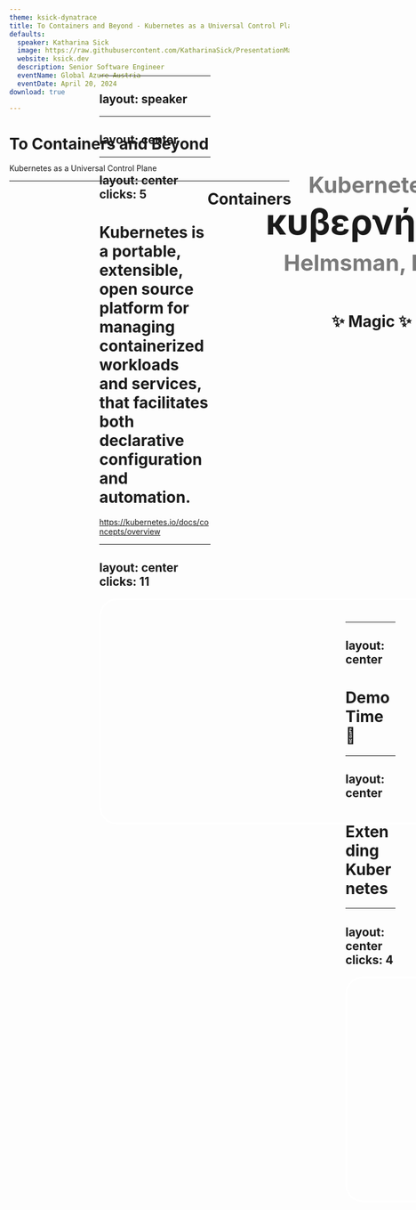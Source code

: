 ```yaml
---
theme: ksick-dynatrace
title: To Containers and Beyond - Kubernetes as a Universal Control Plane
defaults:
  speaker: Katharina Sick
  image: https://raw.githubusercontent.com/KatharinaSick/PresentationMaterials/main/About/Drawing.png
  website: ksick.dev
  description: Senior Software Engineer
  eventName: Global Azure Austria
  eventDate: April 20, 2024
download: true

---
```


<style>
.kube {
  background: #326CE5;
  border: 2px solid white;
  width: 100px;
  height: 100px; 
  border-radius: 50px; 
  display: flex; 
  justify-content: center; 
  align-items: center
}

.blue {
  background: #326CE5;
}
</style>

# To Containers and Beyond

Kubernetes as a Universal Control Plane

---

<logos-kubernetes style="position: absolute; width: 200px; height: 200px; left: 390px; top: 176px" />

<h1 v-click style="position: absolute; width: 300px; text-align: center; left: 120px; top: 180px">Containers</h1>
<h1 v-click style="position: absolute; width: 300px; text-align: center; left: 530px; top: 260px">YAML</h1>
<h1 v-click style="position: absolute; width: 300px; text-align: center; left: 340px; top: 400px">✨ Magic ✨</h1>

---
layout: speaker
---

---
layout: center
---

<div style="position: absolute; display: flex; width: 500px; height: 100px; left: 240px; top: 160px; align-items: center; justify-content: center">
  <h1 style="font-size: 40px; padding: 0; margin: 0; color: #7a7a7a">Kubernetes</h1>
</div>
<div style="position: absolute; display: flex; width: 500px; height: 100px; left: 240px; top: 226px; align-items: center; justify-content: center">
  <h1 style="font-size: 64px; padding: 0; margin: 0">κυβερνήτης</h1>
</div>
<div style="position: absolute; display: flex; width: 500px; height: 100px; left: 240px; top: 300px; align-items: center; justify-content: center">
  <h1 style="font-size: 40px; padding: 0; margin: 0; color: #7a7a7a">Helmsman, Pilot</h1>
</div>

---
layout: center
clicks: 5
---

# Kubernetes is a <span :class="{ gradient: $slidev.nav.clicks === 1 }">portable</span>, <span :class="{ gradient: $slidev.nav.clicks === 2 }">extensible</span>, <span :class="{ gradient: $slidev.nav.clicks === 3 }">open</span> <span :class="{ gradient: $slidev.nav.clicks === 3 }">source</span> platform for managing <span :class="{ gradient: $slidev.nav.clicks === 4 }">containerized</span> <span :class="{ gradient: $slidev.nav.clicks === 4 }">workloads and services</span>, that facilitates both <span :class="{ gradient: $slidev.nav.clicks === 5 }">declarative configuration</span> and automation.

<a style="font-size: 16px" href="https://kubernetes.io/docs/concepts/overview/">https://kubernetes.io/docs/concepts/overview</a>

<!--
### Portable
- can run anywhere, no matter if cloud, on-premise or hybrid
### Extensible
- designed to be easily extensible
- not many use cases to touch the core of Kubernetes
### Open Source
- open sourced by Google in 2014
- large, rapidly growing ecosystem
### Containers
- we all know and love containers by now
### Declarative configuration
- this is where all the YAML comes from
- you just describe the desired state
### Summary
- Framework to run distributed systems in a reliable manner
-->

---
layout: center
clicks: 11
---

<!-- Border -->
<div style="position: absolute; border: 3px solid white; width: 780px; height: 400px; border-radius: 32px" />
<logos-kubernetes style="position: absolute; width: 90px; height: 90px; left: 440px; top: 25px" />

<!-- Node 1 -->
<div v-click="1" style="position: absolute; border: 3px solid #326CE5; border-radius: 24px; width: 240px; height: 170px; left: 580px; top: 100px">
    <p style="font-size: 24px; padding: 0; margin: 8px; color: white">Node</p>
    <div style="display: flex; flex-direction: row; justify-content: space-around; padding: 0 12px">
        <span v-click="3" style="background: #326CE5; border-radius: 100%; border: 2px solid white; width: 70px; height: 70px; display: flex; align-items: center; justify-content: center">
            <strong style="font-size: 12px; color: white">Runtime</strong>
        </span>
        <span v-click="4" style="background: #326CE5; border-radius: 100%; border: 2px solid white; width: 70px; height: 70px; margin-top: 40px; display: flex; align-items: center; justify-content: center">
            <strong style="font-size: 12px; color: white">kubelet</strong>
        </span>
        <span v-click="5" style="background: #326CE5; border-radius: 100%; border: 2px solid white; width: 70px; height: 70px; display: flex; align-items: center; justify-content: center">
            <strong style="font-size: 12px; color: white">kube-proxy</strong>
        </span>
    </div>
</div>

<!-- Node 2 -->
<div v-click="2" style="position: absolute; border: 3px dashed #326CE5; border-radius: 24px; width: 240px; height: 170px; left: 580px; top: 280px">
    <p style="font-size: 24px; padding: 0; margin: 8px; color: white">Node</p>
    <div style="display: flex; flex-direction: row; justify-content: space-around; padding: 0 12px">
        <span v-click="3" style="border-radius: 100%; border: 2px dashed white; width: 70px; height: 70px; display: flex; align-items: center; justify-content: center">
            <strong style="font-size: 12px; color: white">Runtime</strong>
        </span>
        <span v-click="4" style="border-radius: 100%; border: 2px dashed white; width: 70px; height: 70px; margin-top: 40px; display: flex; align-items: center; justify-content: center">
            <strong style="font-size: 12px; color: white">kubelet</strong>
        </span>
        <span v-click="5" style="border-radius: 100%; border: 2px dashed white; width: 70px; height: 70px; display: flex; align-items: center; justify-content: center">
            <strong style="font-size: 12px; color: white">kube-proxy</strong>
        </span>
    </div>
</div>

<!-- Control Plane -->
<div v-click="6" style="position: absolute; border: 3px solid #326CE5; border-radius: 24px; width: 320px; height: 350px; left: 130px; top: 100px">
    <p style="font-size: 24px; padding: 0; margin: 8px; color: white">Control Plane</p>
    <span v-click="7" style="position: absolute; left: 105px; top: 135px; background: #326CE5; border-radius: 100%; border: 2px solid white; width: 100px; height: 100px; display: flex; align-items: center; justify-content: center">
        <strong style="font-size: 12px; color: white">kube-<br/>apiserver</strong>
    </span>
    <span v-click="10" style="position: absolute; left: 20px; top: 55px; background: #326CE5; border-radius: 100%; border: 2px solid white; width: 100px; height: 100px; display: flex; align-items: center; justify-content: center">
        <strong style="font-size: 12px; color: white">kube-controller-manager</strong>
    </span>
    <span v-click="9" style="position: absolute; left: 195px; top: 55px; background: #326CE5; border-radius: 100%; border: 2px solid white; width: 100px; height: 100px; display: flex; align-items: center; justify-content: center">
        <strong style="font-size: 12px; color: white">kube-scheduler</strong>
    </span>
    <span v-click="8" style="position: absolute; left: 195px; top: 215px; background: #326CE5; border-radius: 100%; border: 2px solid white; width: 100px; height: 100px; display: flex; align-items: center; justify-content: center">
        <strong style="font-size: 12px; color: white">etcd</strong>
    </span>
    <span v-click="11" style="position: absolute; left: 20px; top: 215px; border-radius: 100%; border: 2px dashed white; width: 100px; height: 100px; display: flex; align-items: center; justify-content: center">
        <strong style="font-size: 12px; color: white">cloud-controller-manager</strong>
    </span>
</div>

<!-- 
### Node
- At least one node (worker machine) where your workloads actually run on
- Can be physical or virtual
- You can have as many of them as you want, but as said at least one
### Runtime
- Actually runs containers (execution & lifecycle)
- Needs to run on each node so that pods can be spawned there
- containerd, cri-o, Docker Engine (cri-dockerd adapter), Mirantis 
### kubelet
- "Node Agent", registers nodes at the control plane
- Makes sure that containers are running & healthy
- Only takes care of containers created by Kubernetes
### kube-proxy
- Allows network communication between pods
### control-plane
- Only exists once per cluster
- Makes global decisions about the cluster
- Detects and responds to cluster events
- Components can run on any node/machine in the cluster
### api-server
- Exposes the Kubernetes API
- Tools like `kubectl` interact with this API
### etcd
- Key value store
- Contains all cluster data
### kube-scheduler
- Selects the nodes for pods to run on
### controller-manager
- Runs controllers to watch cluster internals like
  - nodes
  - jobs
  - endpointslices (to provide links between services & pods)
  - service accounts
### cloud-controller-manager
- optional
- cloud specific control logic -> interacts with your cloud provider if your Kubernetes cluster is running in the cloud
-->

---
layout: center
---

# Demo Time 🤞

<!--
TODO 
- create a demo that shows how to locally spin up a k8s cluster with kind
- Show the different nodes and the control plane components
- create a deployment and see what's happening (watch pods, containers,...)
-->

---
layout: center
---

<h1 class="gradient">Extending Kubernetes</h1>

---
layout: center
clicks: 4
---

<!-- Border -->
<div style="position: absolute; border: 3px solid white; width: 780px; height: 400px; border-radius: 32px" />
<logos-kubernetes style="position: absolute; width: 90px; height: 90px; left: 440px; top: 25px" />

<!-- Node 1 -->
<div style="position: absolute; border: 3px solid white; border-radius: 24px; width: 240px; height: 170px; left: 580px; top: 100px">
    <p style="font-size: 24px; padding: 0; margin: 8px; color: white">Node</p>
    <div style="display: flex; flex-direction: row; justify-content: space-around; padding: 0 12px">
        <span style="border-radius: 100%; border: 2px solid white; width: 70px; height: 70px; display: flex; align-items: center; justify-content: center">
            <strong style="font-size: 12px; color: white">Runtime</strong>
        </span>
        <span style="border-radius: 100%; border: 2px solid white; width: 70px; height: 70px; margin-top: 40px; display: flex; align-items: center; justify-content: center">
            <strong style="font-size: 12px; color: white">kubelet</strong>
        </span>
        <span style="border-radius: 100%; border: 2px solid white; width: 70px; height: 70px; display: flex; align-items: center; justify-content: center">
            <strong style="font-size: 12px; color: white">kube-proxy</strong>
        </span>
    </div>
</div>

<!-- Node 2 -->
<div style="position: absolute; border: 3px solid white; border-radius: 24px; width: 240px; height: 170px; left: 580px; top: 280px">
    <p style="font-size: 24px; padding: 0; margin: 8px; color: white">Node</p>
    <div style="display: flex; flex-direction: row; justify-content: space-around; padding: 0 12px">
        <span style="border-radius: 100%; border: 2px solid white; width: 70px; height: 70px; display: flex; align-items: center; justify-content: center">
            <strong style="font-size: 12px; color: white">Runtime</strong>
        </span>
        <span style="border-radius: 100%; border: 2px solid white; width: 70px; height: 70px; margin-top: 40px; display: flex; align-items: center; justify-content: center">
            <strong style="font-size: 12px; color: white">kubelet</strong>
        </span>
        <span style="border-radius: 100%; border: 2px solid white; width: 70px; height: 70px; display: flex; align-items: center; justify-content: center">
            <strong style="font-size: 12px; color: white">kube-proxy</strong>
        </span>
    </div>
</div>

<!-- Control Plane -->
<div style="position: absolute; border: 3px solid white; border-radius: 24px; width: 320px; height: 350px; left: 130px; top: 100px">
    <p style="font-size: 24px; padding: 0; margin: 8px; color: white">Control Plane</p>
    <span :class="{ blue: $slidev.nav.clicks >= 3 }"  style="position: absolute; left: 105px; top: 135px; border-radius: 100%; border: 2px solid white; width: 100px; height: 100px; display: flex; align-items: center; justify-content: center">
        <strong style="font-size: 12px; color: white">kube-<br/>apiserver</strong>
    </span>
    <span :class="{ blue: $slidev.nav.clicks === 4 }"  style="position: absolute; left: 20px; top: 55px; border-radius: 100%; border: 2px solid white; width: 100px; height: 100px; display: flex; align-items: center; justify-content: center">
        <strong style="font-size: 12px; color: white">kube-controller-manager</strong>
    </span>
    <span :class="{ blue: $slidev.nav.clicks === 2 }" style="position: absolute; left: 195px; top: 55px; border-radius: 100%; border: 2px solid white; width: 100px; height: 100px; display: flex; align-items: center; justify-content: center"> 
        <strong style="font-size: 12px; color: white">kube-scheduler</strong>
    </span>
    <span style="position: absolute; left: 195px; top: 215px; border-radius: 100%; border: 2px solid white; width: 100px; height: 100px; display: flex; align-items: center; justify-content: center">
        <strong style="font-size: 12px; color: white">etcd</strong>
    </span>
    <span style="position: absolute; left: 20px; top: 215px; border-radius: 100%; border: 2px solid white; width: 100px; height: 100px; display: flex; align-items: center; justify-content: center">
        <strong style="font-size: 12px; color: white">cloud-controller-manager</strong>
    </span>
</div>

<div v-if="$slidev.nav.clicks === 1" style="position: absolute; border: 3px solid #326CE5; width: 780px; height: 400px; border-radius: 32px" />
<logos-kubernetes v-if="$slidev.nav.clicks === 1" style="position: absolute; width: 90px; height: 90px; left: 440px; top: 25px" />
<div v-if="$slidev.nav.clicks === 1" style="position: absolute; border: 3px solid #326CE5; background: white; border-radius: 24px; width: 260px; height: 70px; left: 360px; top: 435px; display: flex; flex-direction: row; gap: 18px; justify-content: center; align-items: center">
    <span style="font-size: 40px">⚙️</span>
    <span style="font-size: 40px">💾</span>
    <span style="font-size: 40px">🔗️</span>
</div>

<!--
### Various extension points

- Device, Storage & Network plugins
- Scheduler 
  - e.g. choose nodes where the image is already present
- API Server
  - Authentication, blocking requests based on e.g. content, rate limiting, edit content, handle deletion,...
  - Custom Resoure Definitions
- Controllers
  - Custom controller to take care of CRD
-->

---
layout: center
preload: false
---

<div style="display: flex; flex-direction: row; align-items: center; gap: 24px">
<div class="kube" v-motion :initial="{ x: 4, y: 11 }" :enter="{ x: 0, y: 0, transition: { type: 'keyframes', ease: 'linear', duration: 1000 } }"><strong>CRD</strong></div>
<h1 style="margin: 0; padding: 0">+</h1>
<div class="kube" v-motion :initial="{ x: -256, y: -69 }" :enter="{ x: 0, y: 0, transition: { type: 'keyframes', ease: 'linear', duration: 1000 } }"><strong>Controller</strong></div>
<h1 style="margin: 0; padding: 0">=</h1>
<h1 style="margin: 0; padding: 0" class="gradient">Operator</h1>
</div>

<!--
- Use-cases: 
  - Observability
  - Cluster services like service meshes
  - on-demand apps
  - backups
- Would be nice if we have an operator that deploys things outside of our Kubernetes cluster for us - e.g. an AWS Lambda, a Google Cloud Storage Bucket or an Azure SQL Database
- Why?
  - Single entry point for developers and admins
  - Declarative configuration for all your services
  - We can utilize the things Kubernetes does really good like reconciliation for infra
- So if we want that we have to create a custom operator to create infra as well? 
-->

---
preload: false
---

<!-- TODO confetti animation? -->
<img src="/crossplane.svg" style="position: absolute; height: 300px; width: 300px; left: 340px; top: 126px" />

<!--
- Kubernetes operator that allows you to basically create any resource outside of Kubernetes in Kubernetes
- How is it possible that one controller deploys to any target system? Providers?
-->

---
preload: false
---

<img src="/crossplane.svg" style="position: absolute; height: 200px; width: 200px; left: 100px; top: 176px" v-motion :initial="{ scale: 1.5, x: 240, y: 0 }" :enter="{ scale: 1, x: 0, y: 0, transition: { type: 'keyframes', ease: 'linear', duration: 1000 } }"/>

<span v-click>
<Arrow v-bind="{ x1:270, y1:240, x2:430, y2:60 }" />
<skill-icons-gcp-light style="position: absolute; height: 80px; width: 80px; left: 450px; top: 20px" />
</span>
<span v-click>
<Arrow v-bind="{ x1:270, y1:250, x2:430, y2:160 }" />
<skill-icons-azure-light style="position: absolute; height: 80px; width: 80px; left: 450px; top: 120px" />
</span>
<span v-click>
<Arrow v-bind="{ x1:270, y1:260, x2:430, y2:260 }" />
<skill-icons-aws-light style="position: absolute; height: 80px; width: 80px; left: 450px; top: 220px" />
</span>
<span v-click>
<Arrow v-bind="{ x1:270, y1:270, x2:430, y2:360 }" />
<skill-icons-grafana-light style="position: absolute; height: 80px; width: 80px; left: 450px; top: 320px" />
</span>
<span v-click>
<Arrow v-bind="{ x1:270, y1:280, x2:430, y2:460 }" />
<arcticons-anythingtopip style="position: absolute; height: 80px; width: 80px; left: 450px; top: 420px" />
</span>

<span v-click>
<Arrow v-bind="{ x1:550, y1:60, x2:650, y2:60 }" />
<ion:ios-more style="position: absolute; height: 50px; width: 50px; left: 670px; top: 35px" />
<Arrow v-bind="{ x1:550, y1:160, x2:650, y2:160 }" />
<ion:ios-more style="position: absolute; height: 50px; width: 50px; left: 670px; top: 135px" />
<Arrow v-bind="{ x1:550, y1:260, x2:650, y2:260 }" />
<ion:ios-more style="position: absolute; height: 50px; width: 50px; left: 670px; top: 235px" />
<Arrow v-bind="{ x1:550, y1:360, x2:650, y2:360 }" />
<ion:ios-more style="position: absolute; height: 50px; width: 50px; left: 670px; top: 335px" />
<Arrow v-bind="{ x1:550, y1:460, x2:650, y2:460 }" />
<ion:ios-more style="position: absolute; height: 50px; width: 50px; left: 670px; top: 435px" />
</span>

---
layout: center
---

# Demo Time 🤞

<!--
TODO 
- install Crossplane in the local k8s cluster
- Install 2 providers
- create 2 resources

We've now reached "Containers and beyond" in Kubernetes. But how can we effectively work with Kubernetes in modern development and/or operation teams?
-->

---
layout: center
---

<h1 class="gradient">Deployment Workflow</h1>

---
layout: two-cols-header
---

# Manual Deployments

::left::
<logos-kubernetes v-click style="position: absolute; width: 100px; height: 100px; left: 380px; top: 226px" />

<span v-click>
  <span style="position: absolute; width: 100px; height: 100px; left: 50px; top: 138px; font-size: 64px">👩🏻‍💻</span>
  <span style="position: absolute; width: 100px; height: 100px; left: 50px; top: 238px; font-size: 64px">🧑🏿‍💻</span>
  <span style="position: absolute; width: 100px; height: 100px; left: 50px; top: 338px; font-size: 64px">👩🏼‍💻</span>
</span>

<span v-click>
  <Arrow v-bind="{ x1:150, y1:176, x2:360, y2:256 }" />
  <Arrow v-bind="{ x1:150, y1:276, x2:360, y2:276 }" />
  <Arrow v-bind="{ x1:150, y1:376, x2:360, y2:296 }" />
</span>

::right::

<v-clicks>

- No version history
- No review
- Rollbacks are hard
- Deployments may collide
- Direct cluster access

</v-clicks>

---
layout: two-cols-header
---

# GitOps Deployments

::left::
<logos-kubernetes v-click style="position: absolute; width: 100px; height: 100px; left: 380px; top: 226px" />

<span v-click>
  <span style="position: absolute; width: 100px; height: 100px; left: 50px; top: 138px; font-size: 64px">👩🏻‍💻</span>
  <span style="position: absolute; width: 100px; height: 100px; left: 50px; top: 238px; font-size: 64px">🧑🏿‍💻</span>
  <span style="position: absolute; width: 100px; height: 100px; left: 50px; top: 338px; font-size: 64px">👩🏼‍💻</span>
</span>

<logos-git-icon v-click style="position: absolute; width: 80px; height: 80px; left: 220px; top: 236px" />

<span v-click>
  <Arrow v-bind="{ x1:150, y1:176, x2:220, y2:246 }" />
  <Arrow v-bind="{ x1:150, y1:276, x2:200, y2:276 }" />
  <Arrow v-bind="{ x1:150, y1:376, x2:220, y2:306 }" />
</span>

<Arrow v-click v-bind="{ x1:365, y1:276, x2:320, y2:276 }" />

::right::

<v-clicks>

- Single source of truth
- Faster deployments
- Faster rollbacks
- Better collaboration
- Security & compliance

</v-clicks>
 
---

# GitOps Principles

<v-clicks>

- Declarative
- Versioned & immutable
- Pulled automatically
- Continuously reconciled

</v-clicks>

---
layout: center
---

# Demo Time 🤞

<!--
TODO 
- create a demo that shows how to install ArgoCD and mention Flux as well
- Create a simple app in ArgoCD
- Deploy something via Git
-->

---
layout: center
---

# Kubernetes + Crossplane + GitOps = ❤️

---
layout: center
---

# Thank you ❤️

<div style="display: flex; flex-direction: row; gap: 100px; margin: 32px">
<div>
<img style="width: 200px; height: 200px" src="/qr-slides.svg" />
<strong>Slides</strong>
</div>
<div>
<img style="width: 200px; height: 200px" src="/qr-demo.svg" />
<strong>Demo</strong>
</div>
<div>
<img style="width: 200px; height: 200px" src="/qr-linkedin.svg" />
<strong>LinkedIn</strong>
</div>
</div>